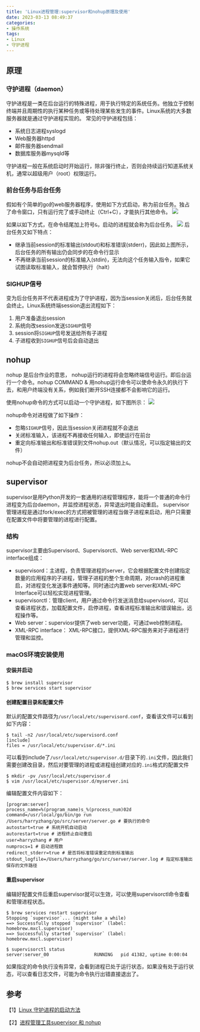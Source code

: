 ```yaml
---
title: 'Linux进程管理:supervisor和nohup原理及使用'
date: 2023-03-13 08:49:37
categories:
- 操作系统
tags:
- Linux
- 守护进程
---
```


## 原理

### 守护进程（daemon）
守护进程是一类在后台运行的特殊进程，用于执行特定的系统任务。他独立于控制终端并且周期性的执行某种任务或等待处理某些发生的事件。Linux系统的大多数服务器就是通过守护进程实现的。
常见的守护进程包括：
- 系统日志进程syslogd
- Web服务器httpd
- 邮件服务器sendmail
- 数据库服务器mysqld等

守护进程一般在系统启动时开始运行，除非强行终止，否则会持续运行知道系统关机，通常以超级用户（root）权限运行。

### 前台任务与后台任务
假如有个简单的go的web服务器程序，使用如下方式启动，称为前台任务。独占了命令窗口，只有运行完了或手动终止（Ctrl+C），才能执行其他命令。
![](https://upload-images.jianshu.io/upload_images/14151453-ec0b4b889fe10808.png?imageMogr2/auto-orient/strip%7CimageView2/2/w/1240)

如果以如下方式，在命令结尾加上符号`&`，启动的进程就会称为后台任务。
![](https://upload-images.jianshu.io/upload_images/14151453-35d2076e46e71ac5.png?imageMogr2/auto-orient/strip%7CimageView2/2/w/1240)
后台任务又如下特点：
- 继承当前session的标准输出(stdout)和标准错误(stderr)，因此如上图所示，后台任务的所有输出仍会同步的在命令行显示
- 不再继承当前session的标准输入(stdin)，无法向这个任务输入指令，如果它试图读取标准输入，就会暂停执行（halt）

### SIGHUP信号
变为后台任务并不代表进程成为了守护进程，因为当session关闭后，后台任务就会终止。Linux系统终端session退出流程如下：
1. 用户准备退出session
2. 系统向改session发送`SIGHUP`信号
3. session将`SIGHUP`信号发送给所有子进程
4. 子进程收到`SIGHUP`信号后会自动退出

## nohup
nohup 是后台作业的意思， nohup运行的进程将会忽略终端信号运行。即后台运行一个命令。nohup COMMAND & 用nohup运行命令可以使命令永久的执行下去，和用户终端没有关系，例如我们断开SSH连接都不会影响它的运行。

使用nohup命令的方式可以启动一个守护进程，如下图所示：
![](https://upload-images.jianshu.io/upload_images/14151453-a2bafec78cb93512.png?imageMogr2/auto-orient/strip%7CimageView2/2/w/1240)

nohup命令对进程做了如下操作：
- 忽略`SIGHUP`信号，因此当session关闭进程就不会退出
- 关闭标准输入，该进程不再接收任何输入，即使运行在前台
- 重定向标准输出和标准错误到文件nohup.out（默认情况，可以指定输出的文件）

nohup不会自动把进程变为后台任务，所以必须加上`&`。

## supervisor
supervisor是用Python开发的一套通用的进程管理程序，能将一个普通的命令行进程变为后台daemon，并监控进程状态，异常退出时能自动重启。
supervisor管理进程是通过fork/exec的方式把被管理的进程当做子进程来启动，用户只需要在配置文件中将要管理的进程进行配置。

### 结构
supervisor主要由Supervisord、Supervisorctl、Web server和XML-RPC interface组成：
- supervisord：主进程，负责管理进程的server，它会根据配置文件创建指定数量的应用程序的子进程，管理子进程的整个生命周期，对crash的进程重启，对进程变化发送事件通知等。同时通过内置web server和XML-RPC Interface可以轻松实现进程管理。
- supervisorctl：管理client，用户通过命令行发送消息给supervisord，可以查看进程状态，加载配置文件，启停进程，查看进程标准输出和错误输出，远程操作等。
- Web server：superviosr提供了web server功能，可通过web控制进程。
- XML-RPC interface： XML-RPC接口，提供XML-RPC服务来对子进程进行管理和监控。

### macOS环境安装使用

#### 安装并启动
```shell
$ brew install supervisor
$ brew services start supervisor
```
#### 创建配置目录和配置文件
默认的配置文件路径为`/usr/local/etc/supervisord.conf`，查看该文件可以看到如下内容：
```shell
$ tail -n2 /usr/local/etc/supervisord.conf
[include]
files = /usr/local/etc/supervisor.d/*.ini
```
可以看到include了`/usr/local/etc/supervisor.d/`目录下的`.ini`文件，因此我们需要创建改目录，然后对要管理的进程或进程组创建对应的`.ini`格式的配置文件
```shell
$ mkdir -pv /usr/local/etc/supervisor.d
$ vim /usr/local/etc/supervisor.d/myserver.ini
```
编辑配置文件内容如下：
```shell
[program:server]
process_name=%(program_name)s_%(process_num)02d
command=/usr/local/go/bin/go run /Users/harryzhang/go/src/server/server.go # 要执行的命令
autostart=true # 系统开机自动启动
autorestart=true # 进程终止自动重启
user=harryzhang # 用户
numprocs=1 # 启动进程数
redirect_stderr=true # 是否将标准错误重定向到标准输出
stdout_logfile=/Users/harryzhang/go/src/server/server.log # 指定标准输出保存的文件路径
```

#### 重启supervisor
编辑好配置文件后重启supervisor就可以生效，可以使用supervisorctl命令查看和管理进程状态。
```shell
$ brew services restart supervisor
Stopping `supervisor`... (might take a while)
==> Successfully stopped `supervisor` (label: homebrew.mxcl.supervisor)
==> Successfully started `supervisor` (label: homebrew.mxcl.supervisor)

$ supervisorctl status
server:server_00                 RUNNING   pid 41382, uptime 0:00:04
```
如果指定的命令执行没有异常，会看到进程已处于运行状态，如果没有处于运行状态，可以查看日志文件，可能为命令执行出错直接退出了。

## 参考
【1】[Linux 守护进程的启动方法](http://www.ruanyifeng.com/blog/2016/02/linux-daemon.html)

【2】[进程管理工具supervisor 和 nohup](https://segmentfault.com/a/1190000017370468)